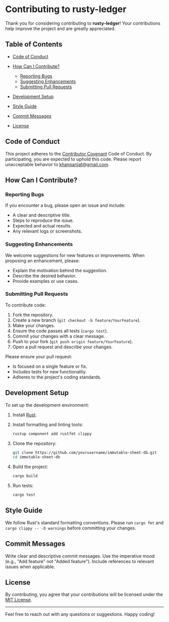 # Contributing to rusty-ledger

Thank you for considering contributing to **rusty-ledger**! Your contributions help improve the project and are greatly appreciated.

## Table of Contents

* [Code of Conduct](#code-of-conduct)
* [How Can I Contribute?](#how-can-i-contribute)

  * [Reporting Bugs](#reporting-bugs)
  * [Suggesting Enhancements](#suggesting-enhancements)
  * [Submitting Pull Requests](#submitting-pull-requests)
* [Development Setup](#development-setup)
* [Style Guide](#style-guide)
* [Commit Messages](#commit-messages)
* [License](#license)

## Code of Conduct

This project adheres to the [Contributor Covenant](https://www.contributor-covenant.org/) Code of Conduct. By participating, you are expected to uphold this code. Please report unacceptable behavior to [khanparijat@gmail.com](mailto:khanparijat@gmail.com).

## How Can I Contribute?

### Reporting Bugs

If you encounter a bug, please open an issue and include:

* A clear and descriptive title.
* Steps to reproduce the issue.
* Expected and actual results.
* Any relevant logs or screenshots.

### Suggesting Enhancements

We welcome suggestions for new features or improvements. When proposing an enhancement, please:

* Explain the motivation behind the suggestion.
* Describe the desired behavior.
* Provide examples or use cases.

### Submitting Pull Requests

To contribute code:

1. Fork the repository.
2. Create a new branch (`git checkout -b feature/YourFeature`).
3. Make your changes.
4. Ensure the code passes all tests (`cargo test`).
5. Commit your changes with a clear message.
6. Push to your fork (`git push origin feature/YourFeature`).
7. Open a pull request and describe your changes.

Please ensure your pull request:

* Is focused on a single feature or fix.
* Includes tests for new functionality.
* Adheres to the project's coding standards.

## Development Setup

To set up the development environment:

1. Install [Rust](https://www.rust-lang.org/tools/install).
2. Install formatting and linting tools:
   ```bash
   rustup component add rustfmt clippy
   ```

3. Clone the repository:

   ```bash
   git clone https://github.com/yourusername/immutable-sheet-db.git
   cd immutable-sheet-db
   ```

4. Build the project:

   ```bash
   cargo build
   ```

5. Run tests:

   ```bash
   cargo test
   ```

## Style Guide

We follow Rust's standard formatting conventions. Please run `cargo fmt` and `cargo clippy -- -D warnings` before committing your changes.

## Commit Messages

Write clear and descriptive commit messages. Use the imperative mood (e.g., "Add feature" not "Added feature"). Include references to relevant issues when applicable.

## License

By contributing, you agree that your contributions will be licensed under the [MIT License](LICENSE).

---

Feel free to reach out with any questions or suggestions. Happy coding!
